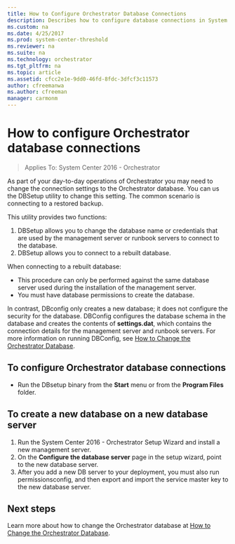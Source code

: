 ```yaml
---
title: How to Configure Orchestrator Database Connections
description: Describes how to configure database connections in System Center 2016 - Orchestrator.
ms.custom: na
ms.date: 4/25/2017
ms.prod: system-center-threshold
ms.reviewer: na
ms.suite: na
ms.technology: orchestrator
ms.tgt_pltfrm: na
ms.topic: article
ms.assetid: cfcc2e1e-9dd0-46fd-8fdc-3dfcf3c11573
author: cfreemanwa
ms.author: cfreeman
manager: carmonm
---
```


# How to configure Orchestrator database connections

> Applies To: System Center 2016 - Orchestrator

As part of your day-to-day operations of Orchestrator you may need to change the connection settings to the Orchestrator database. You can us the DBSetup utility to change this setting. The common scenario is connecting to a restored backup.  

This utility provides two functions:  

1.  DBSetup allows you to change the database name or credentials that are used by the management server or runbook servers to connect to the database.  
2.  DBSetup allows you to connect to a rebuilt database.  

When connecting to a rebuilt database:  

-   This procedure can only be performed against the same database server used during the installation of the management server.  
-   You must have database permissions to create the database.  

In contrast, DBconfig only creates a new database; it does not configure the security for the database. DBConfig configures the database schema in the database and creates the contents of **settings.dat**, which contains the connection details for the management server and runbook servers. For more information on running DBConfig, see [How to Change the Orchestrator Database](how-to-change-the-orchestrator-database.md).  

## To configure Orchestrator database connections  

-   Run the DBsetup binary from the **Start** menu or from the **Program Files** folder.  

## To create a new database on a new database server  

1.  Run the System Center 2016 - Orchestrator Setup Wizard and install a new management server.  
2.  On the **Configure the database server** page in the setup wizard, point to the new database server.  
3.  After you add a new DB server to your deployment, you must also run permissionsconfig, and then export and import the service master key to the new database server.  

## Next steps
Learn more about how to change the Orchestrator database at [How to Change the Orchestrator Database](how-to-change-the-orchestrator-database.md). 
